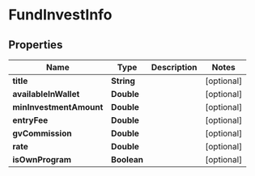 
# FundInvestInfo

## Properties
Name | Type | Description | Notes
------------ | ------------- | ------------- | -------------
**title** | **String** |  |  [optional]
**availableInWallet** | **Double** |  |  [optional]
**minInvestmentAmount** | **Double** |  |  [optional]
**entryFee** | **Double** |  |  [optional]
**gvCommission** | **Double** |  |  [optional]
**rate** | **Double** |  |  [optional]
**isOwnProgram** | **Boolean** |  |  [optional]




